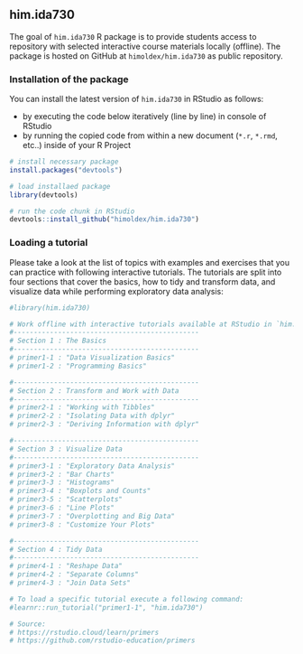 
<!-- README.md is generated from README.Rmd. Please edit that file -->

## him.ida730

The goal of `him.ida730` R package is to provide students access to
repository with selected interactive course materials locally (offline).
The package is hosted on GitHub at `himoldex/him.ida730` as public
repository.

### Installation of the package

You can install the latest version of `him.ida730` in RStudio as
follows:

-   by executing the code below iteratively (line by line) in console of
    RStudio
-   by running the copied code from within a new document (`*.r`,
    `*.rmd`, etc..) inside of your R Project

``` r
# install necessary package
install.packages("devtools")

# load installaed package
library(devtools)

# run the code chunk in RStudio
devtools::install_github("himoldex/him.ida730")
```

### Loading a tutorial

Please take a look at the list of topics with examples and exercises
that you can practice with following interactive tutorials. The
tutorials are split into four sections that cover the basics, how to
tidy and transform data, and visualize data while performing exploratory
data analysis:

``` r
#library(him.ida730)

# Work offline with interactive tutorials available at RStudio in `him.ida730`:
#----------------------------------------------
# Section 1 : The Basics
#----------------------------------------------
# primer1-1 : "Data Visualization Basics"
# primer1-2 : "Programming Basics"

#----------------------------------------------
# Section 2 : Transform and Work with Data
#----------------------------------------------
# primer2-1 : "Working with Tibbles"
# primer2-2 : "Isolating Data with dplyr"
# primer2-3 : "Deriving Information with dplyr"

#----------------------------------------------
# Section 3 : Visualize Data
#----------------------------------------------
# primer3-1 : "Exploratory Data Analysis"
# primer3-2 : "Bar Charts"
# primer3-3 : "Histograms"
# primer3-4 : "Boxplots and Counts"
# primer3-5 : "Scatterplots"
# primer3-6 : "Line Plots"
# primer3-7 : "Overplotting and Big Data"
# primer3-8 : "Customize Your Plots"

#----------------------------------------------
# Section 4 : Tidy Data
#----------------------------------------------
# primer4-1 : "Reshape Data"
# primer4-2 : "Separate Columns"
# primer4-3 : "Join Data Sets"

# To load a specific tutorial execute a following command:
#learnr::run_tutorial("primer1-1", "him.ida730")

# Source:
# https://rstudio.cloud/learn/primers
# https://github.com/rstudio-education/primers
```
